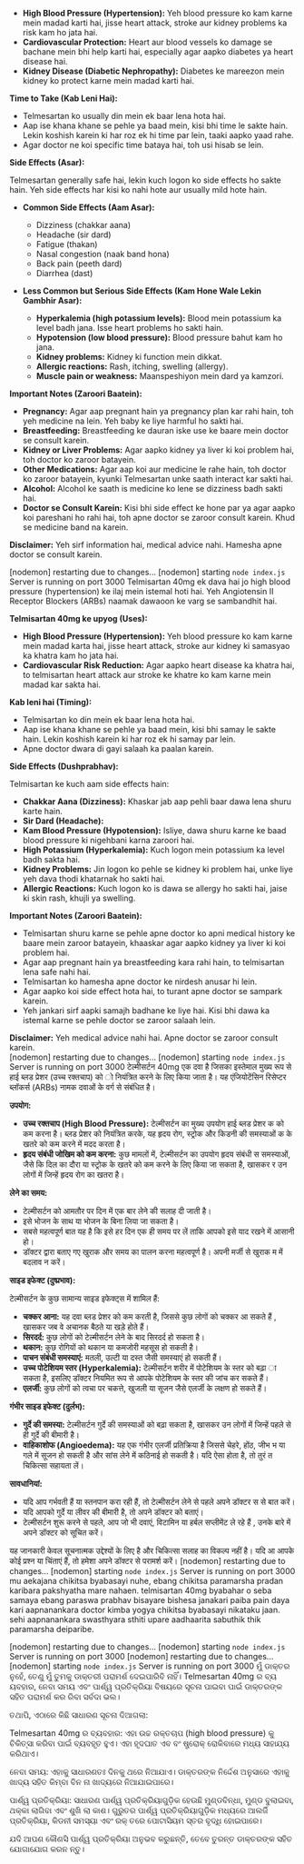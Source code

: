 *   **High Blood Pressure (Hypertension):** Yeh blood pressure ko kam karne mein madad karti hai, jisse heart attack, stroke aur kidney problems ka risk kam ho jata hai.       
*   **Cardiovascular Protection:** Heart aur blood vessels ko damage se bachane mein bhi help karti hai, especially agar aapko diabetes ya heart disease hai.
*   **Kidney Disease (Diabetic Nephropathy):** Diabetes ke mareezon mein kidney ko protect karne mein madad karti hai.

**Time to Take (Kab Leni Hai):**

*   Telmesartan ko usually din mein ek baar lena hota hai.
*   Aap ise khana khane se pehle ya baad mein, kisi bhi time le sakte hain. Lekin koshish karein ki har roz ek hi time par lein, taaki aapko yaad rahe.
*   Agar doctor ne koi specific time bataya hai, toh usi hisab se lein.

**Side Effects (Asar):**

Telmesartan generally safe hai, lekin kuch logon ko side effects ho sakte hain. Yeh side effects har kisi ko nahi hote aur usually mild hote hain.

*   **Common Side Effects (Aam Asar):**
    *   Dizziness (chakkar aana)
    *   Headache (sir dard)
    *   Fatigue (thakan)
    *   Nasal congestion (naak band hona)
    *   Back pain (peeth dard)
    *   Diarrhea (dast)

*   **Less Common but Serious Side Effects (Kam Hone Wale Lekin Gambhir Asar):**        
    *   **Hyperkalemia (high potassium levels):** Blood mein potassium ka level badh jana. Isse heart problems ho sakti hain.
    *   **Hypotension (low blood pressure):** Blood pressure bahut kam ho jana.
    *   **Kidney problems:** Kidney ki function mein dikkat.
    *   **Allergic reactions:** Rash, itching, swelling (allergy).
    *   **Muscle pain or weakness:** Maanspeshiyon mein dard ya kamzori.

**Important Notes (Zaroori Baatein):**

*   **Pregnancy:** Agar aap pregnant hain ya pregnancy plan kar rahi hain, toh yeh medicine na lein. Yeh baby ke liye harmful ho sakti hai.
*   **Breastfeeding:** Breastfeeding ke dauran iske use ke baare mein doctor se consult karein.
*   **Kidney or Liver Problems:** Agar aapko kidney ya liver ki koi problem hai, toh doctor ko zaroor batayein.
*   **Other Medications:** Agar aap koi aur medicine le rahe hain, toh doctor ko zaroor batayein, kyunki Telmesartan unke saath interact kar sakti hai.
*   **Alcohol:** Alcohol ke saath is medicine ko lene se dizziness badh sakti hai.      
*   **Doctor se Consult Karein:** Kisi bhi side effect ke hone par ya agar aapko koi pareshani ho rahi hai, toh apne doctor se zaroor consult karein. Khud se medicine band na karein.

**Disclaimer:** Yeh sirf information hai, medical advice nahi. Hamesha apne doctor se consult karein.

[nodemon] restarting due to changes...
[nodemon] starting `node index.js`
Server is running on port 3000
Telmisartan 40mg ek dava hai jo high blood pressure (hypertension) ke ilaj mein istemal hoti hai. Yeh Angiotensin II Receptor Blockers (ARBs) naamak dawaoon ke varg se sambandhit hai.

**Telmisartan 40mg ke upyog (Uses):**

*   **High Blood Pressure (Hypertension):** Yeh blood pressure ko kam karne mein madad karta hai, jisse heart attack, stroke aur kidney ki samasyao ka khatra kam ho jata hai.  
*   **Cardiovascular Risk Reduction:** Agar aapko heart disease ka khatra hai, to telmisartan heart attack aur stroke ke khatre ko kam karne mein madad kar sakta hai.

**Kab leni hai (Timing):**

*   Telmisartan ko din mein ek baar lena hota hai.
*   Aap ise khana khane se pehle ya baad mein, kisi bhi samay le sakte hain. Lekin koshish karein ki har roz ek hi samay par lein.
*   Apne doctor dwara di gayi salaah ka paalan karein.

**Side Effects (Dushprabhav):**

Telmisartan ke kuch aam side effects hain:

*   **Chakkar Aana (Dizziness):** Khaskar jab aap pehli baar dawa lena shuru karte hain.
*   **Sir Dard (Headache):**
*   **Kam Blood Pressure (Hypotension):** Isliye, dawa shuru karne ke baad blood pressure ki nigehbani karna zaroori hai.
*   **High Potassium (Hyperkalemia):** Kuch logon mein potassium ka level badh sakta hai.
*   **Kidney Problems:** Jin logon ko pehle se kidney ki problem hai, unke liye yeh dava thodi khatarnak ho sakti hai.
*   **Allergic Reactions:** Kuch logon ko is dawa se allergy ho sakti hai, jaise ki skin rash, khujli ya swelling.

**Important Notes (Zaroori Baatein):**

*   Telmisartan shuru karne se pehle apne doctor ko apni medical history ke baare mein zaroor batayein, khaaskar agar aapko kidney ya liver ki koi problem hai.
*   Agar aap pregnant hain ya breastfeeding kara rahi hain, to telmisartan lena safe nahi hai.
*   Telmisartan ko hamesha apne doctor ke nirdesh anusar hi lein.
*   Agar aapko koi side effect hota hai, to turant apne doctor se sampark karein.       
*   Yeh jankari sirf aapki samajh badhane ke liye hai. Kisi bhi dawa ka istemal karne se pehle doctor se zaroor salaah lein.

**Disclaimer:** Yeh medical advice nahi hai. Apne doctor se zaroor consult karein.      
[nodemon] restarting due to changes...
[nodemon] starting `node index.js`
Server is running on port 3000
टेल्मीसर्टन 40mg एक दवा है जिसका इस्तेमाल मुख्य रूप से हाई ब्लड प्रेशर (उच्च रक्तचाप) को              ो नियंत्रित करने के लिए किया जाता है। यह एंजियोटेंसिन रिसेप्टर ब्लॉकर्स (ARBs) नामक दवाओं             के वर्ग से संबंधित है।

**उपयोग:**

*   **उच्च रक्तचाप (High Blood Pressure):** टेल्मीसर्टन का मुख्य उपयोग हाई ब्लड प्रेशर क         को कम करना है। ब्लड प्रेशर को नियंत्रित करके, यह हृदय रोग, स्ट्रोक और किडनी की समस्याओं क           के खतरे को कम करने में मदद करता है।
*   **हृदय संबंधी जोखिम को कम करना:** कुछ मामलों में, टेल्मीसर्टन का उपयोग हृदय संबंधी स            समस्याओं, जैसे कि दिल का दौरा या स्ट्रोक के खतरे को कम करने के लिए किया जा सकता है, खासकर          र उन लोगों में जिन्हें हृदय रोग का खतरा है।

**लेने का समय:**

*   टेल्मीसर्टन को आमतौर पर दिन में एक बार लेने की सलाह दी जाती है।
*   इसे भोजन के साथ या भोजन के बिना लिया जा सकता है।
*   सबसे महत्वपूर्ण बात यह है कि इसे हर दिन एक ही समय पर लें ताकि आपको इसे याद रखने में             आसानी हो।
*   डॉक्टर द्वारा बताए गए खुराक और समय का पालन करना महत्वपूर्ण है। अपनी मर्जी से खुराक म         में बदलाव न करें।

**साइड इफेक्ट (दुष्प्रभाव):**

टेल्मीसर्टन के कुछ सामान्य साइड इफेक्ट्स में शामिल हैं:

*   **चक्कर आना:** यह दवा ब्लड प्रेशर को कम करती है, जिससे कुछ लोगों को चक्कर आ सकते हैं           , खासकर जब वे अचानक बैठते या खड़े होते हैं।
*   **सिरदर्द:** कुछ लोगों को टेल्मीसर्टन लेने के बाद सिरदर्द हो सकता है।
*   **थकान:** कुछ रोगियों को थकान या कमजोरी महसूस हो सकती है।
*   **पाचन संबंधी समस्याएं:** मतली, उल्टी या दस्त जैसी समस्याएं हो सकती हैं।
*   **उच्च पोटेशियम स्तर (Hyperkalemia):** टेल्मीसर्टन शरीर में पोटेशियम के स्तर को बढ़ा           ा सकता है, इसलिए डॉक्टर नियमित रूप से आपके पोटेशियम के स्तर की जांच कर सकते हैं।
*   **एलर्जी:** कुछ लोगों को त्वचा पर चकत्ते, खुजली या सूजन जैसे एलर्जी के लक्षण हो सकते              हैं।

**गंभीर साइड इफेक्ट (दुर्लभ):**

*   **गुर्दे की समस्या:** टेल्मीसर्टन गुर्दे की समस्याओं को बढ़ा सकता है, खासकर उन लोगों               में जिन्हें पहले से ही गुर्दे की बीमारी है।
*   **वाहिकाशोफ (Angioedema):** यह एक गंभीर एलर्जी प्रतिक्रिया है जिससे चेहरे, होंठ, जीभ        भ या गले में सूजन हो सकती है और सांस लेने में कठिनाई हो सकती है। यदि ऐसा होता है, तो तुरं             त चिकित्सा सहायता लें।

**सावधानियां:**

*   यदि आप गर्भवती हैं या स्तनपान करा रही हैं, तो टेल्मीसर्टन लेने से पहले अपने डॉक्टर स              से बात करें।
*   यदि आपको गुर्दे या लीवर की बीमारी है, तो अपने डॉक्टर को बताएं।
*   टेल्मीसर्टन शुरू करने से पहले, आप जो भी दवाएं, विटामिन या हर्बल सप्लीमेंट ले रहे हैं                , उनके बारे में अपने डॉक्टर को सूचित करें।

यह जानकारी केवल सूचनात्मक उद्देश्यों के लिए है और चिकित्सा सलाह का विकल्प नहीं है। यदि आ            आपके कोई प्रश्न या चिंताएं हैं, तो हमेशा अपने डॉक्टर से परामर्श करें।
[nodemon] restarting due to changes...
[nodemon] starting `node index.js`
Server is running on port 3000
mu aekajana chikitsa byabasayi nuhe, ebang chikitsa paramarsha pradan karibara pakshyatha mare nahaen. telmisartan 40mg byabahar o seba samaya ebang paraswa prabhav bisayare bishesa janakari paiba pain daya kari aapnanankara doctor kimba yogya chikitsa byabasayi nikataku jaan. sehi aapnanankara swasthyara sthiti upare aadhaarita sabuthik thik paramarsha deiparibe.

[nodemon] restarting due to changes...
[nodemon] starting `node index.js`
Server is running on port 3000
[nodemon] restarting due to changes...
[nodemon] starting `node index.js`
Server is running on port 3000
ମୁଁ ଡାକ୍ତର ନୁହେଁ, ତେଣୁ ମୁଁ ତୁମକୁ ଡାକ୍ତରୀ ପରାମର୍ଶ ଦେଇପାରିବି ନାହିଁ। Telmesartan 40mg ର ବ୍ୟ                ୟବହାର, ନେବା ସମୟ ଏବଂ ପାର୍ଶ୍ୱ ପ୍ରତିକ୍ରିୟା ବିଷୟରେ ସୂଚନା ପାଇବା ପାଇଁ ଡାକ୍ତରଙ୍କ ସହିତ ପରାମର୍ଶ କର            ରିବା ସର୍ବଦା ଭଲ।

ତଥାପି, ଏଠାରେ କିଛି ସାଧାରଣ ସୂଚନା ଦିଆଗଲା:

Telmesartan 40mg ର ବ୍ୟବହାର:
ଏହା ଉଚ୍ଚ ରକ୍ତଚାପ (high blood pressure) କୁ ଚିକିତ୍ସା କରିବା ପାଇଁ ବ୍ୟବହୃତ ହୁଏ। ଏହା ହୃଦଘାତ ଏବ           ବଂ ଷ୍ଟ୍ରୋକ୍ ରୋକିବାରେ ମଧ୍ୟ ସାହାଯ୍ୟ କରିଥାଏ।

ନେବା ସମୟ:
ଏହାକୁ ସାଧାରଣତଃ ଦିନକୁ ଥରେ ନିଆଯାଏ। ଡାକ୍ତରଙ୍କ ନିର୍ଦ୍ଦେଶ ଅନୁସାରେ ଏହାକୁ ଖାଦ୍ୟ ସହିତ କିମ୍ବା ବିନ               ନା ଖାଦ୍ୟରେ ନିଆଯାଇପାରେ।

ପାର୍ଶ୍ୱ ପ୍ରତିକ୍ରିୟା:
ସାଧାରଣ ପାର୍ଶ୍ୱ ପ୍ରତିକ୍ରିୟାଗୁଡ଼ିକ ହେଉଛି ମୁଣ୍ଡବିନ୍ଧା, ମୁଣ୍ଡ ବୁଲାଇବା, ଥକ୍କା ଲାଗିବା ଏବଂ ଶୁଖି                    ଲା କାଶ। ଗୁରୁତର ପାର୍ଶ୍ୱ ପ୍ରତିକ୍ରିୟାଗୁଡ଼ିକ ମଧ୍ୟରେ ଆଲର୍ଜି ପ୍ରତିକ୍ରିୟା, କିଡନୀ ସମସ୍ୟା ଏବଂ ରକ୍                    ତରେ ପୋଟାସିୟମ ସ୍ତର ବୃଦ୍ଧି ହୋଇପାରେ।

ଯଦି ଆପଣ କୌଣସି ପାର୍ଶ୍ୱ ପ୍ରତିକ୍ରିୟା ଅନୁଭବ କରୁଛନ୍ତି, ତେବେ ତୁରନ୍ତ ଡାକ୍ତରଙ୍କ ସହିତ ଯୋଗାଯୋଗ କରନ                ନ୍ତୁ।
